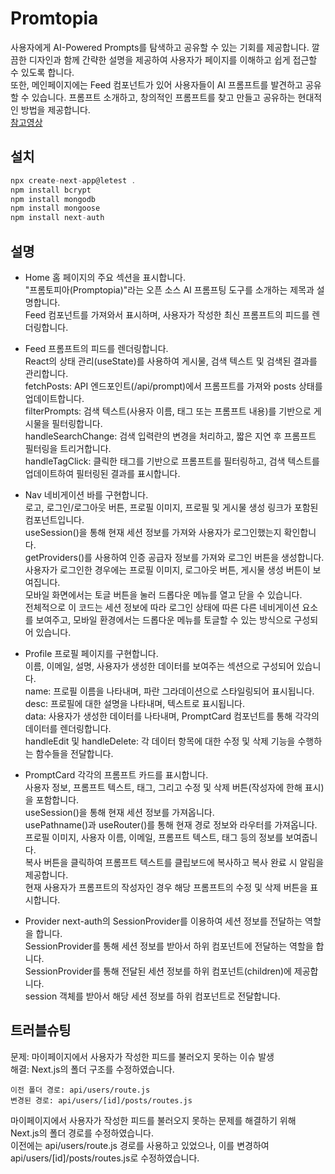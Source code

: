 # Promtopia
사용자에게 AI-Powered Prompts를 탐색하고 공유할 수 있는 기회를 제공합니다. 깔끔한 디자인과 함께 간략한 설명을 제공하여 사용자가 페이지를 이해하고 쉽게 접근할 수 있도록 합니다.   
또한, 메인페이지에는 Feed 컴포넌트가 있어 사용자들이 AI 프롬프트를 발견하고 공유할 수 있습니다. 프롬프트 소개하고, 창의적인 프롬프트를 찾고 만들고 공유하는 현대적인 방법을 제공합니다.   
[참고영상](https://www.youtube.com/watch?v=wm5gMKuwSYk&list=PLae0MNlb0EigrgB0rMwE2j9wu-BX5YdqT&index=1)

## 설치
```js
npx create-next-app@letest .   
npm install bcrypt   
npm install mongodb   
npm install mongoose   
npm install next-auth
```
## 설명
- Home
홈 페이지의 주요 섹션을 표시합니다.<br/>
"프롬토피아(Promptopia)"라는 오픈 소스 AI 프롬프팅 도구를 소개하는 제목과 설명합니다.<br />
Feed 컴포넌트를 가져와서 표시하며, 사용자가 작성한 최신 프롬프트의 피드를 렌더링합니다.<br />
   
- Feed
프롬프트의 피드를 렌더링합니다.<br />
React의 상태 관리(useState)를 사용하여 게시물, 검색 텍스트 및 검색된 결과를 관리합니다.<br />
fetchPosts: API 엔드포인트(/api/prompt)에서 프롬프트를 가져와 posts 상태를 업데이트합니다.<br />
filterPrompts: 검색 텍스트(사용자 이름, 태그 또는 프롬프트 내용)를 기반으로 게시물을 필터링합니다.<br />
handleSearchChange: 검색 입력란의 변경을 처리하고, 짧은 지연 후 프롬프트 필터링을 트리거합니다.<br />
handleTagClick: 클릭한 태그를 기반으로 프롬프트를 필터링하고, 검색 텍스트를 업데이트하여 필터링된 결과를 표시합니다.<br />
   
- Nav
네비게이션 바를 구현합니다.<br />
로고, 로그인/로그아웃 버튼, 프로필 이미지, 프로필 및 게시물 생성 링크가 포함된 컴포넌트입니다.<br />
useSession()을 통해 현재 세션 정보를 가져와 사용자가 로그인했는지 확인합니다.<br />
getProviders()를 사용하여 인증 공급자 정보를 가져와 로그인 버튼을 생성합니다.<br />
사용자가 로그인한 경우에는 프로필 이미지, 로그아웃 버튼, 게시물 생성 버튼이 보여집니다.<br />
모바일 화면에서는 토글 버튼을 눌러 드롭다운 메뉴를 열고 닫을 수 있습니다.<br />
전체적으로 이 코드는 세션 정보에 따라 로그인 상태에 따른 다른 네비게이션 요소를 보여주고, 모바일 환경에서는 드롭다운 메뉴를 토글할 수 있는 방식으로 구성되어 있습니다.<br />
   
- Profile
프로필 페이지를 구현합니다.<br />
이름, 이메일, 설명, 사용자가 생성한 데이터를 보여주는 섹션으로 구성되어 있습니다.<br />
name: 프로필 이름을 나타내며, 파란 그라데이션으로 스타일링되어 표시됩니다.<br />
desc: 프로필에 대한 설명을 나타내며, 텍스트로 표시됩니다.<br />
data: 사용자가 생성한 데이터를 나타내며, PromptCard 컴포넌트를 통해 각각의 데이터를 렌더링합니다.<br />
handleEdit 및 handleDelete: 각 데이터 항목에 대한 수정 및 삭제 기능을 수행하는 함수들을 전달합니다.<br />
   
- PromptCard
각각의 프롬프트 카드를 표시합니다.<br />
사용자 정보, 프롬프트 텍스트, 태그, 그리고 수정 및 삭제 버튼(작성자에 한해 표시)을 포함합니다.<br />
useSession()을 통해 현재 세션 정보를 가져옵니다.<br />
usePathname()과 useRouter()를 통해 현재 경로 정보와 라우터를 가져옵니다.<br />
프로필 이미지, 사용자 이름, 이메일, 프롬프트 텍스트, 태그 등의 정보를 보여줍니다.<br />
복사 버튼을 클릭하여 프롬프트 텍스트를 클립보드에 복사하고 복사 완료 시 알림을 제공합니다.<br />
현재 사용자가 프롬프트의 작성자인 경우 해당 프롬프트의 수정 및 삭제 버튼을 표시합니다.<br />
   
- Provider
next-auth의 SessionProvider를 이용하여 세션 정보를 전달하는 역할을 합니다.<br />
SessionProvider를 통해 세션 정보를 받아서 하위 컴포넌트에 전달하는 역할을 합니다.<br />
SessionProvider를 통해 전달된 세션 정보를 하위 컴포넌트(children)에 제공합니다.<br />
session 객체를 받아서 해당 세션 정보를 하위 컴포넌트로 전달합니다.<br />
   
## 트러블슈팅
문제: 마이페이지에서 사용자가 작성한 피드를 불러오지 못하는 이슈 발생   
해결: Next.js의 폴더 구조를 수정하였습니다.   
```
이전 폴더 경로: api/users/route.js
변경된 경로: api/users/[id]/posts/routes.js
```
마이페이지에서 사용자가 작성한 피드를 불러오지 못하는 문제를 해결하기 위해 Next.js의 폴더 경로를 수정하였습니다.<br />
이전에는 api/users/route.js 경로를 사용하고 있었으나, 이를 변경하여 api/users/[id]/posts/routes.js로 수정하였습니다.

